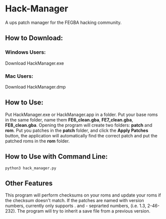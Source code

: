 # Hack-Manager
A ups patch manager for the FEGBA hacking community.

## How to Download:

### Windows Users:
Download HackManager.exe

### Mac Users:
Download HackManager.dmp


## How to Use:
Put HackManager.exe or HackManager.app in a folder. Put your base roms in the same folder, name them **FE6_clean.gba**, **FE7_clean.gba**, **FE8_clean.gba**. Opening the program will create two folders: **patch** and **rom**. Put you patches in the **patch** folder, and click the **Apply Patches** button, the application will automatically find the correct patch and put the patched roms in the **rom** folder.


## How to Use with Command Line:
```python3 hack_manager.py```


## Other Features
This program will perform checksums on your roms and update your roms if the checksum doesn't match. If the patches are named with version numbers, currently only supports . and - seprarted numbers, (i.e. 1.3, 2-46-232). The program will try to inherit a save file from a previous version.

